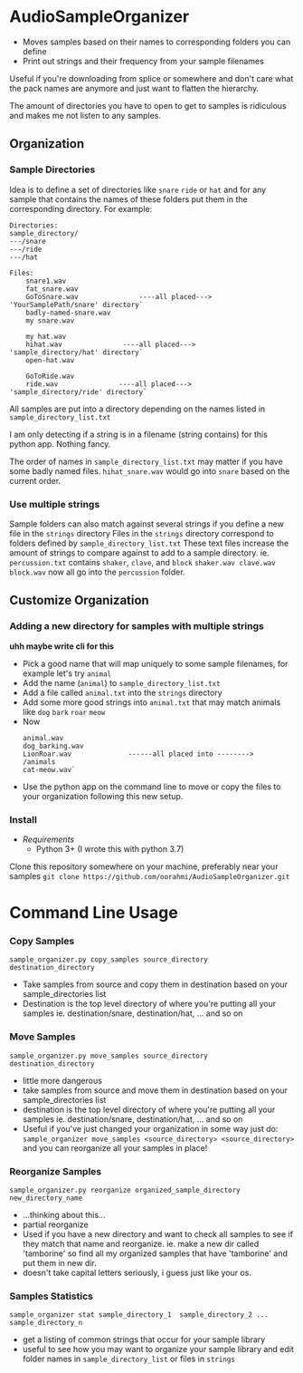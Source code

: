 # AudioSampleOrganizer
* Moves samples based on their names to corresponding folders you can define
* Print out strings and their frequency from your sample filenames

Useful if you're downloading from splice or somewhere and don't care what the pack names are anymore and just want to flatten the hierarchy.

The amount of directories you have to open to get to samples is ridiculous and makes me not listen to any samples.

## Organization
### Sample Directories
Idea is to define a set of directories like `snare` `ride` or `hat` and for any sample that contains the names of these folders
put them in the corresponding directory.
For example:
```
Directories: 
sample_directory/
---/snare
---/ride 
---/hat

Files:
    snare1.wav 
    fat_snare.wav 
    GoToSnare.wav               ----all placed--->      'YourSamplePath/snare' directory`
    badly-named-snare.wav 
    my snare.wav  

    my hat.wav  
    hihat.wav               ----all placed--->      'sample_directory/hat' directory`
    open-hat.wav  

    GoToRide.wav  
    ride.wav               ----all placed--->      'sample_directory/ride' directory`
```

All samples are put into a directory depending on the names listed in `sample_directory_list.txt`

I am only detecting if a string is in a filename (string contains) for this python app. Nothing fancy.

The order of names in `sample_directory_list.txt` may matter if you have some badly named files.
`hihat_snare.wav` would go into `snare` based on the current order.

### Use multiple strings
Sample folders can also match against several strings if you define a new file in the `strings` directory
Files in the `strings` directory correspond to folders defined by `sample_directory_list.txt`
These text files increase the amount of strings to compare against to add to a sample directory.
ie. `percussion.txt` contains `shaker`, `clave`, and `block`
`shaker.wav clave.wav block.wav` now all go into the `percussion` folder.

## Customize Organization 
### Adding a new directory for samples with multiple strings
**uhh maybe write cli for this**
- Pick a good name that will map uniquely to some sample filenames, for example let's try `animal`
- Add the name (`animal`) to `sample_directory_list.txt`
- Add a file called `animal.txt` into the `strings` directory
- Add some more good strings into `animal.txt` that may match animals like `dog` `bark` `roar` `meow`
- Now
    ```
    animal.wav 
    dog_barking.wav 
    LionRoar.wav              ------all placed into -------->              /animals
    cat-meow.wav` 
    ```
- Use the python app on the command line to move or copy the files to your organization following this new setup.



### Install
* *Requirements*
    * Python 3+ (I wrote this with python 3.7) 

Clone this repository somewhere on your machine, preferably near your samples 
`git clone https://github.com/oorahmi/AudioSampleOrganizer.git`

# Command Line Usage 


### Copy Samples
```
sample_organizer.py copy_samples source_directory destination_directory
```
 - Take samples from source and copy them in destination based on your sample_directories list 
 - Destination is the top level directory of where you're putting all your samples
    ie. destination/snare, destination/hat, ... and so on

### Move Samples
```
sample_organizer.py move_samples source_directory destination_directory
```
 - little more dangerous
 - take samples from source and move them in destination based on your sample_directories list 
 - destination is the top level directory of where you're putting all your samples
    ie. destination/snare, destination/hat, ... and so on
 - Useful if you've just changed your organization in some way just do: 
    `sample_organizer move_samples <source_directory> <source_directory>`
    and you can reorganize all your samples in place!

### Reorganize Samples
```
sample_organizer.py reorganize organized_sample_directory new_directory_name
```
 - ...thinking about this...
 - partial reorganize
 - Used if you have a new directory and want to check all samples to see if they match that name and reorganize.
   ie. make a new dir called 'tamborine' so find all my organized samples that have 'tamborine' and put them in new dir.
 - doesn't take capital letters seriously, i guess just like your os.

### Samples Statistics
```
sample_organizer stat sample_directory_1  sample_directory_2 ... sample_directory_n
```
 - get a listing of common strings that occur for your sample library 
 - useful to see how you may want to organize your sample library and edit folder names in `sample_directory_list` or files in `strings`

